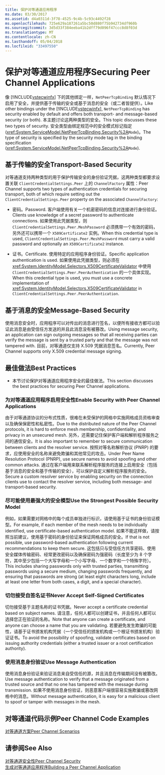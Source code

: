 ```yaml
---
title: 保护对等通道应用程序
ms.date: 03/30/2017
ms.assetid: d4a0311d-3f78-4525-9c4b-5c93c4492f28
ms.openlocfilehash: 725e629a187261a5bc50d880f75b942734df960b
ms.sourcegitcommit: 3d5d33f384eeba41b2dff79d096f47ccc8d8f03d
ms.translationtype: MT
ms.contentlocale: zh-CN
ms.lasthandoff: 05/04/2018
ms.locfileid: "33497550"
---
```

# <a name="securing-peer-channel-applications"></a><span data-ttu-id="4b560-102">保护对等通道应用程序</span><span class="sxs-lookup"><span data-stu-id="4b560-102">Securing Peer Channel Applications</span></span>
<span data-ttu-id="4b560-103">像 [!INCLUDE[vstecwinfx](../../../../includes/vstecwinfx-md.md)] 下的其他绑定一样，`NetPeerTcpBinding` 默认情况下启用了安全，并提供基于传输的安全或基于消息的安全（或二者皆提供）。</span><span class="sxs-lookup"><span data-stu-id="4b560-103">Like other bindings under the [!INCLUDE[vstecwinfx](../../../../includes/vstecwinfx-md.md)], `NetPeerTcpBinding` has security enabled by default and offers both transport- and message-based security (or both).</span></span> <span data-ttu-id="4b560-104">本主题讨论这两种类型的安全。</span><span class="sxs-lookup"><span data-stu-id="4b560-104">This topic discusses these two types of security.</span></span> <span data-ttu-id="4b560-105">安全类型由绑定规范中的安全模式标记指定 (<xref:System.ServiceModel.NetPeerTcpBinding.Security%2A>`Mode`)。</span><span class="sxs-lookup"><span data-stu-id="4b560-105">The type of security is specified by the security mode tag in the binding specification (<xref:System.ServiceModel.NetPeerTcpBinding.Security%2A>`Mode`).</span></span>  
  
## <a name="transport-based-security"></a><span data-ttu-id="4b560-106">基于传输的安全</span><span class="sxs-lookup"><span data-stu-id="4b560-106">Transport-Based Security</span></span>  
 <span data-ttu-id="4b560-107">对等通道支持两种类型的用于保护传输安全的身份验证凭据，这两种类型都要求设置关联 `ClientCredentialSettings.Peer` 上的 `ChannelFactory` 属性：</span><span class="sxs-lookup"><span data-stu-id="4b560-107">Peer Channel supports two types of authentication credentials for securing transport, both of which require setting out the `ClientCredentialSettings.Peer` property on the associated `ChannelFactory`:</span></span>  
  
-   <span data-ttu-id="4b560-108">密码。</span><span class="sxs-lookup"><span data-stu-id="4b560-108">Password.</span></span> <span data-ttu-id="4b560-109">客户端使用有关一个机密密码的信息对连接进行身份验证。</span><span class="sxs-lookup"><span data-stu-id="4b560-109">Clients use knowledge of a secret password to authenticate connections.</span></span> <span data-ttu-id="4b560-110">如果使用此凭据类型，则 `ClientCredentialSettings.Peer.MeshPassword` 必须携带一个有效的密码，另外还可以携带一个 `X509Certificate2` 实例。</span><span class="sxs-lookup"><span data-stu-id="4b560-110">When this credential type is used, `ClientCredentialSettings.Peer.MeshPassword` must carry a valid password and optionally an `X509Certificate2` instance.</span></span>  
  
-   <span data-ttu-id="4b560-111">证书。</span><span class="sxs-lookup"><span data-stu-id="4b560-111">Certificate.</span></span> <span data-ttu-id="4b560-112">使用特定的应用程序身份验证。</span><span class="sxs-lookup"><span data-stu-id="4b560-112">Specific application authentication is used.</span></span> <span data-ttu-id="4b560-113">如果使用此凭据类型，则必须在 <xref:System.IdentityModel.Selectors.X509CertificateValidator> 中使用 `ClientCredentialSettings.Peer.PeerAuthentication` 的一个具体实现。</span><span class="sxs-lookup"><span data-stu-id="4b560-113">When this credential type is used, you must use a concrete implementation of <xref:System.IdentityModel.Selectors.X509CertificateValidator> in `ClientCredentialSettings.Peer.PeerAuthentication`.</span></span>  
  
## <a name="message-based-security"></a><span data-ttu-id="4b560-114">基于消息的安全</span><span class="sxs-lookup"><span data-stu-id="4b560-114">Message-Based Security</span></span>  
 <span data-ttu-id="4b560-115">使用消息安全时，应用程序可以对传出的消息进行签名，以便所有接收方都可以验证此消息是由受信任方发送的并且此消息没有被篡改。</span><span class="sxs-lookup"><span data-stu-id="4b560-115">Using message security, an application can sign outgoing messages so that all receiving parties can verify the message is sent by a trusted party and that the message was not tampered with.</span></span> <span data-ttu-id="4b560-116">目前，对等通道仅支持 X.509 凭据消息签名。</span><span class="sxs-lookup"><span data-stu-id="4b560-116">Currently, Peer Channel supports only X.509 credential message signing.</span></span>  
  
## <a name="best-practices"></a><span data-ttu-id="4b560-117">最佳做法</span><span class="sxs-lookup"><span data-stu-id="4b560-117">Best Practices</span></span>  
  
-   <span data-ttu-id="4b560-118">本节讨论保护对等通道应用程序安全的最佳做法。</span><span class="sxs-lookup"><span data-stu-id="4b560-118">This section discusses the best practices for securing Peer Channel applications.</span></span>  
  
### <a name="enable-security-with-peer-channel-applications"></a><span data-ttu-id="4b560-119">为对等通道应用程序启用安全性</span><span class="sxs-lookup"><span data-stu-id="4b560-119">Enable Security with Peer Channel Applications</span></span>  
 <span data-ttu-id="4b560-120">由于对等通道协议的分布式性质，很难在未受保护的网格中实施网格成员资格审查以及确保保密性和私密性。</span><span class="sxs-lookup"><span data-stu-id="4b560-120">Due to the distributed nature of the Peer Channel protocols, it is hard to enforce mesh membership, confidentiality, and privacy in an unsecured mesh.</span></span> <span data-ttu-id="4b560-121">另外，还需要记住保护客户端和解析程序服务之间的通信安全。</span><span class="sxs-lookup"><span data-stu-id="4b560-121">It is also important to remember to secure communication between clients and the resolver service.</span></span> <span data-ttu-id="4b560-122">按照对等名称解析协议 (PNRP) 的要求，应使用安全的名称来避免欺骗和其他常见的攻击。</span><span class="sxs-lookup"><span data-stu-id="4b560-122">Under Peer Name Resolution Protocol (PNRP), use secure names to avoid spoofing and other common attacks.</span></span> <span data-ttu-id="4b560-123">通过在客户端用来联系解析程序服务的连接上启用安全（包括基于消息的安全和基于传输的安全），可以保护自定义解析程序服务的安全。</span><span class="sxs-lookup"><span data-stu-id="4b560-123">Secure a custom resolver service by enabling security on the connection clients use to contact the resolver service, including both message- and transport-based security.</span></span>  
  
### <a name="use-the-strongest-possible-security-model"></a><span data-ttu-id="4b560-124">尽可能使用最强大的安全模型</span><span class="sxs-lookup"><span data-stu-id="4b560-124">Use the Strongest Possible Security Model</span></span>  
 <span data-ttu-id="4b560-125">例如，如果需要对网格中的每个成员单独进行标识，请使用基于证书的身份验证模型。</span><span class="sxs-lookup"><span data-stu-id="4b560-125">For example, if each member of the mesh needs to be individually identified, use certificate-based authentication model.</span></span> <span data-ttu-id="4b560-126">如果不能这样做，请按照当前建议，使用基于密码的身份验证来保证网格成员的安全。</span><span class="sxs-lookup"><span data-stu-id="4b560-126">If that is not possible, use password-based authentication following current recommendations to keep them secure.</span></span> <span data-ttu-id="4b560-127">这包括只与受信任方共享密码、使用安全媒体传输密码、经常更改密码以及确保密码为强密码（长度至少为 8 个字符，其中至少包括一个大写字母和一个小写字母、一个数字和一个特殊字符）。</span><span class="sxs-lookup"><span data-stu-id="4b560-127">This includes sharing passwords only with trusted parties, transmitting passwords using a secure medium, changing passwords frequently, and ensuring that passwords are strong (at least eight characters long, include at least one letter from both cases, a digit, and a special character).</span></span>  
  
### <a name="never-accept-self-signed-certificates"></a><span data-ttu-id="4b560-128">切勿接受自签名证书</span><span class="sxs-lookup"><span data-stu-id="4b560-128">Never Accept Self-Signed Certificates</span></span>  
 <span data-ttu-id="4b560-129">切勿接受基于主题名称的证书凭据。</span><span class="sxs-lookup"><span data-stu-id="4b560-129">Never accept a certificate credential based on subject names.</span></span> <span data-ttu-id="4b560-130">请注意，任何人都可以创建证书，并且任何人都可以选择您正在验证的名称。</span><span class="sxs-lookup"><span data-stu-id="4b560-130">Note that anyone can create a certificate, and anyone can choose a name that you are validating.</span></span> <span data-ttu-id="4b560-131">若要避免发生欺骗的可能性，请基于证书颁发机构凭据（一个受信任的颁发机构或一个根证书颁发机构）验证证书。</span><span class="sxs-lookup"><span data-stu-id="4b560-131">To avoid the possibility of spoofing, validate certificates based on issuing authority credentials (either a trusted issuer or a root certification authority).</span></span>  
  
### <a name="use-message-authentication"></a><span data-ttu-id="4b560-132">使用消息身份验证</span><span class="sxs-lookup"><span data-stu-id="4b560-132">Use Message Authentication</span></span>  
 <span data-ttu-id="4b560-133">使用消息身份验证来验证消息来自受信任的源，并且消息在传输期间没有被篡改。</span><span class="sxs-lookup"><span data-stu-id="4b560-133">Use message authentication to verify that a message originated from a trusted source and that no one has tampered with the message during transmission.</span></span> <span data-ttu-id="4b560-134">如果不使用消息身份验证，则恶意客户端很容易实施欺骗或篡改网格中的消息。</span><span class="sxs-lookup"><span data-stu-id="4b560-134">Without message authentication, it is easy for a malicious client to spoof or tamper with messages in the mesh.</span></span>  
  
## <a name="peer-channel-code-examples"></a><span data-ttu-id="4b560-135">对等通道代码示例</span><span class="sxs-lookup"><span data-stu-id="4b560-135">Peer Channel Code Examples</span></span>  
 [<span data-ttu-id="4b560-136">对等通道方案</span><span class="sxs-lookup"><span data-stu-id="4b560-136">Peer Channel Scenarios</span></span>](../../../../docs/framework/wcf/feature-details/peer-channel-scenarios.md)  
  
## <a name="see-also"></a><span data-ttu-id="4b560-137">请参阅</span><span class="sxs-lookup"><span data-stu-id="4b560-137">See Also</span></span>  
 [<span data-ttu-id="4b560-138">对等通道安全性</span><span class="sxs-lookup"><span data-stu-id="4b560-138">Peer Channel Security</span></span>](../../../../docs/framework/wcf/feature-details/peer-channel-security.md)  
 [<span data-ttu-id="4b560-139">生成对等通道应用程序</span><span class="sxs-lookup"><span data-stu-id="4b560-139">Building a Peer Channel Application</span></span>](../../../../docs/framework/wcf/feature-details/building-a-peer-channel-application.md)
